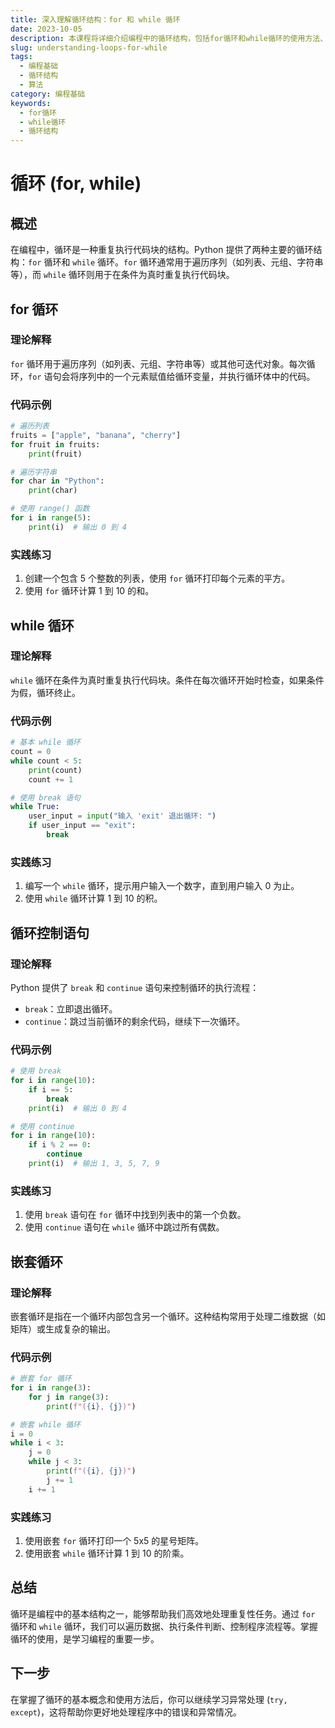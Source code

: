 ```yaml
---
title: 深入理解循环结构：for 和 while 循环
date: 2023-10-05
description: 本课程将详细介绍编程中的循环结构，包括for循环和while循环的使用方法、区别及实际应用场景。
slug: understanding-loops-for-while
tags:
  - 编程基础
  - 循环结构
  - 算法
category: 编程基础
keywords:
  - for循环
  - while循环
  - 循环结构
---
```


# 循环 (for, while)

## 概述

在编程中，循环是一种重复执行代码块的结构。Python 提供了两种主要的循环结构：`for` 循环和 `while` 循环。`for` 循环通常用于遍历序列（如列表、元组、字符串等），而 `while` 循环则用于在条件为真时重复执行代码块。

## for 循环

### 理论解释

`for` 循环用于遍历序列（如列表、元组、字符串等）或其他可迭代对象。每次循环，`for` 语句会将序列中的一个元素赋值给循环变量，并执行循环体中的代码。

### 代码示例

```python
# 遍历列表
fruits = ["apple", "banana", "cherry"]
for fruit in fruits:
    print(fruit)

# 遍历字符串
for char in "Python":
    print(char)

# 使用 range() 函数
for i in range(5):
    print(i)  # 输出 0 到 4
```

### 实践练习

1. 创建一个包含 5 个整数的列表，使用 `for` 循环打印每个元素的平方。
2. 使用 `for` 循环计算 1 到 10 的和。

## while 循环

### 理论解释

`while` 循环在条件为真时重复执行代码块。条件在每次循环开始时检查，如果条件为假，循环终止。

### 代码示例

```python
# 基本 while 循环
count = 0
while count < 5:
    print(count)
    count += 1

# 使用 break 语句
while True:
    user_input = input("输入 'exit' 退出循环: ")
    if user_input == "exit":
        break
```

### 实践练习

1. 编写一个 `while` 循环，提示用户输入一个数字，直到用户输入 0 为止。
2. 使用 `while` 循环计算 1 到 10 的积。

## 循环控制语句

### 理论解释

Python 提供了 `break` 和 `continue` 语句来控制循环的执行流程：

- `break`：立即退出循环。
- `continue`：跳过当前循环的剩余代码，继续下一次循环。

### 代码示例

```python
# 使用 break
for i in range(10):
    if i == 5:
        break
    print(i)  # 输出 0 到 4

# 使用 continue
for i in range(10):
    if i % 2 == 0:
        continue
    print(i)  # 输出 1, 3, 5, 7, 9
```

### 实践练习

1. 使用 `break` 语句在 `for` 循环中找到列表中的第一个负数。
2. 使用 `continue` 语句在 `while` 循环中跳过所有偶数。

## 嵌套循环

### 理论解释

嵌套循环是指在一个循环内部包含另一个循环。这种结构常用于处理二维数据（如矩阵）或生成复杂的输出。

### 代码示例

```python
# 嵌套 for 循环
for i in range(3):
    for j in range(3):
        print(f"({i}, {j})")

# 嵌套 while 循环
i = 0
while i < 3:
    j = 0
    while j < 3:
        print(f"({i}, {j})")
        j += 1
    i += 1
```

### 实践练习

1. 使用嵌套 `for` 循环打印一个 5x5 的星号矩阵。
2. 使用嵌套 `while` 循环计算 1 到 10 的阶乘。

## 总结

循环是编程中的基本结构之一，能够帮助我们高效地处理重复性任务。通过 `for` 循环和 `while` 循环，我们可以遍历数据、执行条件判断、控制程序流程等。掌握循环的使用，是学习编程的重要一步。

## 下一步

在掌握了循环的基本概念和使用方法后，你可以继续学习异常处理 (`try, except`)，这将帮助你更好地处理程序中的错误和异常情况。